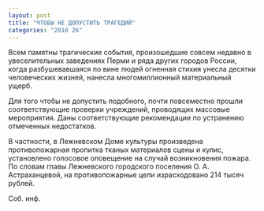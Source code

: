 ```yaml
---
layout: post
title: "ЧТОБЫ НЕ ДОПУСТИТЬ ТРАГЕДИЙ"
categories: "2010 26"
---
```


Всем памятны трагические события, произошедшие совсем недавно в увеселительных заведениях Перми и ряда других городов России, когда разбушевавшаяся по вине людей огненная стихия унесла десятки человеческих жизней, нанесла многомиллионный материальный ущерб.

Для того чтобы не допустить подобного, почти повсеместно прошли соответствующие проверки учреждений, проводящих массовые мероприятия. Даны соответствующие рекомендации по устранению отмеченных недостатков.

В частности, в Лежневском Доме культуры произведена противопожарная пропитка тканых материалов сцены и кулис, установлено голосовое оповещение на случай возникновения пожара. По словам главы Лежневского городского поселения О. А. Астраханцевой, на противопожарные цели израсходовано 214 тысяч рублей.

Соб. инф.


